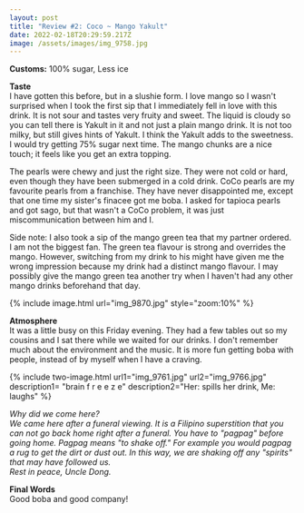 ```yaml
---
layout: post
title: "Review #2: Coco ~ Mango Yakult"
date: 2022-02-18T20:29:59.217Z
image: /assets/images/img_9758.jpg
---
```

**Customs:** 100% sugar, Less ice

**Taste**\
I have gotten this before, but in a slushie form. I love mango so I wasn't surprised when I took the first sip that I immediately fell in love with this drink. It is not sour and tastes very fruity and sweet. The liquid is cloudy so you can tell there is Yakult in it and not just a plain mango drink. It is not too milky, but still gives hints of Yakult. I think the Yakult adds to the sweetness. I would try getting 75% sugar next time. The mango chunks are a nice touch; it feels like you get an extra topping. 

The pearls were chewy and just the right size. They were not cold or hard, even though they have been submerged in a cold drink. CoCo pearls are my favourite pearls from a franchise. They have never disappointed me, except that one time my sister's finacee got me boba. I asked for tapioca pearls and got sago, but that wasn't a CoCo problem, it was just miscommunication between him and I.

Side note: I also took a sip of the mango green tea that my partner ordered. I am not the biggest fan. The green tea flavour is strong and overrides the mango. However, switching from my drink to his might have given me the wrong impression because my drink had a distinct mango flavour. I may possibly give the mango green tea another try when I haven't had any other mango drinks beforehand that day.

{% include image.html url="img_9870.jpg" style="zoom:10%" %}

**Atmosphere**\
It was a little busy on this Friday evening. They had a few tables out so my cousins and I sat there while we waited for our drinks. I don't remember much about the environment and the music. It is more fun getting boba with people, instead of by myself when I have a craving.

{% include two-image.html url1="img_9761.jpg" url2="img_9766.jpg" description1= "brain f r e e z e" description2="Her: spills her drink, Me: laughs" %}

*Why did we come here?*\
*We came here after a funeral viewing. It is a Filipino superstition that you can not go back home right after a funeral. You have to "pagpag" before going home. Pagpag means "to shake off." For example you would pagpag a rug to get the dirt or dust out. In this way, we are shaking off any "spirits" that may have followed us.*\
*Rest in peace, Uncle Dong.* 

**Final Words**\
Good boba and good company!